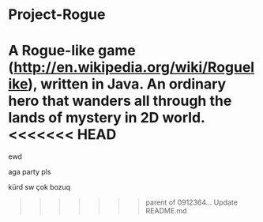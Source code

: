 Project-Rogue
=============
A Rogue-like game (http://en.wikipedia.org/wiki/Roguelike), written in Java. An ordinary hero that wanders all through the lands of mystery in 2D world.
<<<<<<< HEAD
=======


ewd

aga party pls

kürd sw çok bozuq
>>>>>>> parent of 0912364... Update README.md
